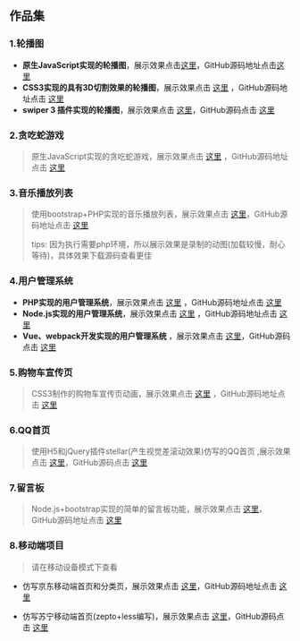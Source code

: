 ## 作品集

### 1.轮播图

- **原生JavaScript实现的轮播图**，展示效果点击[这里](https://ericzlin.github.io/TestItem/Carousel/native/index.html)，GitHub源码地址点击[这里](https://github.com/EricZLin/TestItem/tree/master/Carousel) 
- **CSS3实现的具有3D切割效果的轮播图**，展示效果点击 [这里](https://ericzlin.github.io/TestItem/Carousel/3d/index.html) ，GitHub源码地址点击 [这里](https://github.com/EricZLin/TestItem/tree/master/Carousel)
- **swiper 3 插件实现的轮播图**，展示效果点击 [这里](https://ericzlin.github.io/TestItem/Carousel/swiper/index.html)，GitHub源码点击 [这里](https://github.com/EricZLin/TestItem/tree/master/Carousel)


### 2.贪吃蛇游戏

> 原生JavaScript实现的贪吃蛇游戏，展示效果点击 [这里](https://ericzlin.github.io/TestItem/Snake/index.html) ，GitHub源码地址点击 [这里](https://github.com/EricZLin/TestItem/tree/master/Snake) 

### 3.音乐播放列表

> 使用bootstrap+PHP实现的音乐播放列表，展示效果点击 [这里](https://ericzlin.github.io/TestItem/Music/work.gif)，GitHub源码地址点击 [这里](https://github.com/EricZLin/TestItem/tree/master/Music) 
>
> tips: 因为执行需要php环境，所以展示效果是录制的动图(加载较慢，耐心等待)，具体效果下载源码查看更佳

### 4.用户管理系统

- **PHP实现的用户管理系统**，展示效果点击 [这里](https://ericzlin.github.io/TestItem/phpums/work.gif) ，GitHub源码地址点击 [这里](https://github.com/EricZLin/TestItem/tree/master/phpums)
- **Node.js实现的用户管理系统**，展示效果点击 [这里](https://ericzlin.github.io/TestItem/nodeums/work.gif) ，GitHub源码地址点击 [这里](https://github.com/EricZLin/TestItem/tree/master/nodeums)
- **Vue、webpack开发实现的用户管理系统** ，展示效果点击 [这里](https://ericzlin.github.io/vueums/work.gif)，GitHub源码点击 [这里](https://github.com/EricZLin/TestItem/tree/master/vueums) 

### 5.购物车宣传页

> CSS3制作的购物车宣传页动画，展示效果点击 [这里](https://ericzlin.github.io/TestItem/Leaflets/index.html) ，GitHub源码地址点击 [这里](https://github.com/EricZLin/TestItem/tree/master/Leaflets) 

### 6.QQ首页

> 使用H5和jQuery插件stellar(产生视觉差滚动效果)仿写的QQ首页 ,展示效果点击 [这里](https://ericzlin.github.io/TestItem/Homepage/index.html)，GitHub源码点击 [这里](https://github.com/EricZLin/TestItem/tree/master/Homepage)

### 7.留言板

> Node.js+bootstrap实现的简单的留言板功能，展示效果点击 [这里](https://ericzlin.github.io/TestItem/Message/work.gif)，GitHub源码地址点击 [这里](https://github.com/EricZLin/TestItem/tree/master/Message)

### 8.移动端项目

> 请在移动设备模式下查看

- 仿写京东移动端首页和分类页，展示效果点击 [这里](https://ericzlin.github.io/TestItem/Mobilejd/index.html)，GitHub源码地址点击 [这里](https://github.com/EricZLin/TestItem/tree/master/Mobilejd)

- 仿写苏宁移动端首页(zepto+less编写)，展示效果点击 [这里](https://ericzlin.github.io/TestItem/Mobilesn/index.html)，GitHub源码点击 [这里](https://github.com/EricZLin/TestItem/tree/master/Mobilesn) 